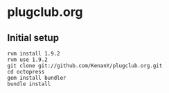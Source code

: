 # plugclub.org

## Initial setup

```
rvm install 1.9.2
rvm use 1.9.2
git clone git://github.com/KenanY/plugclub.org.git
cd octopress
gem install bundler
bundle install
```